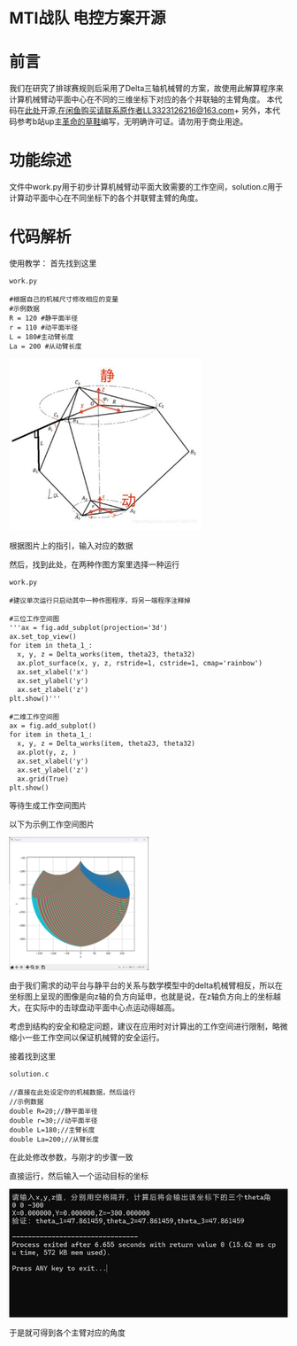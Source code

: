 # MTI战队 电控方案开源

# 前言
  我们在研究了排球赛规则后采用了Delta三轴机械臂的方案，故使用此解算程序来计算机械臂动平面中心在不同的三维坐标下对应的各个并联轴的主臂角度。
  本代码在[此处](https://github.com/Enecell/CURC-Robocon2025-Volleyball_FJUT)开源,在闲鱼购买请联系原作者LL3323126216@163.com+
  另外，本代码参考b站up主[革命的草鞋](https://space.bilibili.com/389803222?spm_id_from=333.788.upinfo.head.click)编写，无明确许可证。请勿用于商业用途。

# 功能综述
  文件中work.py用于初步计算机械臂动平面大致需要的工作空间，solution.c用于计算动平面中心在不同坐标下的各个并联臂主臂的角度。
  
# 代码解析

使用教学：
首先找到这里
  ```
work.py

#根据自己的机械尺寸修改相应的变量
#示例数据
R = 120 #静平面半径
r = 110 #动平面半径
L = 180#主动臂长度
La = 200 #从动臂长度

  ```
![参考图片](2D8964DFC7AF23494ABF0DBC31225860.jpg)

根据图片上的指引，输入对应的数据

然后，找到此处，在两种作图方案里选择一种运行
  ```
work.py

#建议单次运行只启动其中一种作图程序，将另一端程序注释掉

#三位工作空间图
'''ax = fig.add_subplot(projection='3d')
ax.set_top_view()
for item in theta_1_:
    x, y, z = Delta_works(item, theta23, theta32)
    ax.plot_surface(x, y, z, rstride=1, cstride=1, cmap='rainbow')
    ax.set_xlabel('x')
    ax.set_ylabel('y')
    ax.set_zlabel('z')
plt.show()'''

#二维工作空间图
ax = fig.add_subplot()
for item in theta_1_:
    x, y, z = Delta_works(item, theta23, theta32)
    ax.plot(y, z, )
    ax.set_xlabel('y')
    ax.set_ylabel('z')
    ax.grid(True)
plt.show()
  ```

等待生成工作空间图片


以下为示例工作空间图片



<img src="70bab709-9a3f-4044-bd3d-af26d7855e40.jpg" width="50%">




由于我们需求的动平台与静平台的关系与数学模型中的delta机械臂相反，所以在坐标图上呈现的图像是向z轴的负方向延申，也就是说，在z轴负方向上的坐标越大，在实际中的击球盘动平面中心点运动得越高。

考虑到结构的安全和稳定问题，建议在应用时对计算出的工作空间进行限制，略微缩小一些工作空间以保证机械臂的安全运行。



接着找到这里


```
solution.c

//直接在此处设定你的机械数据，然后运行
//示例数据
double R=20;//静平面半径
double r=30;//动平面半径
double L=180;//主臂长度
double La=200;//从臂长度

```
在此处修改参数，与刚才的步骤一致

直接运行，然后输入一个运动目标的坐标

![参考图片](2aaeef41-c657-4250-9ce0-dd1c905c8d58.jpg)




于是就可得到各个主臂对应的角度


